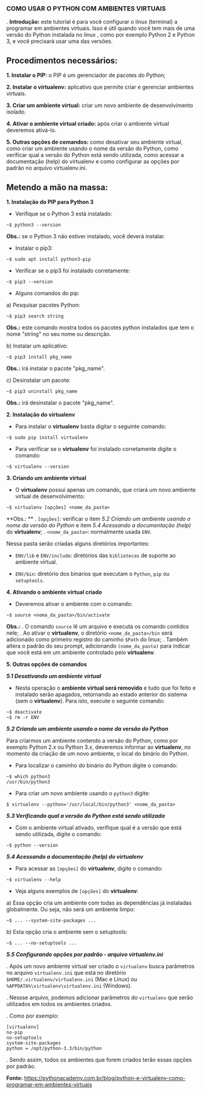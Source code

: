 ### COMO USAR O PYTHON COM AMBIENTES VIRTUAIS

. **Introdução:** este tutorial é para você configurar o linux (terminal) a programar em ambientes virtuais. Isso é útil quando você tem mais de uma versão do Python instalada no linux , como por exemplo Python 2 e Python 3,  e você precisará usar uma das versões.

## Procedimentos necessários:

**1. Instalar o PIP:** o PIP é um gerenciador de pacotes do Python;

**2. Instalar o virtualenv:** aplicativo que permite criar e gerenciar ambientes virtuais.

**3. Criar um ambiente virtual:** criar um novo ambiente de desenvolvimento isolado.

**4. Ativar o ambiente virtual criado:** após criar o ambiente virtual deveremos ativá-lo.

**5. Outras opções de comandos:** como desativar seu ambiente virtual, como criar um ambiente usando o nome da versão do Python, como verificar qual a versão do Python está sendo utilizada, como acessar a documentação (help) do virtualenv e como configurar as opções por padrão no arquivo virtualenv.ini.

## Metendo a mão na massa:

**1. Instalação do PIP para Python 3**

- Verifique se o Python 3 está instalado:
```
~$ python3 --version
```

**Obs.:** se o Python 3 não estiver instalado, você deverá instalar. 

- Instalar o pip3:

```
~$ sudo apt install python3-pip
```

- Verificar se o pip3 foi instalado corretamente:

```
~$ pip3 --version
```

- Alguns comandos do pip:

a) Pesquisar pacotes Python:

```
~$ pip3 search string
```
**Obs.:** este comando mostra todos os pacotes python instalados que tem o nome "string" no seu nome ou descrição.

b) Instalar um aplicativo:

```
~$ pip3 install pkg_name
```

**Obs.:** irá instalar o pacote "pkg_name".

c) Desinstalar um pacote:

```
~$ pip3 uninstall pkg_name
```

**Obs.:** irá desinstalar o pacote "pkg_name".

**2. Instalação do virtualenv**

- Para instalar o **virtualenv** basta digitar o seguinte comando:

```
~$ sudo pip install virtualenv
```

- Para verificar se o **virtualenv** foi instalado corretamente digite o comando:

```
~$ virtualenv --version
```

**3. Criando um ambiente virtual**

- O **virtualenv** possui apenas um comando, que criará um novo ambiente virtual de desenvolvimento:

```
~$ virtualenv [opções] <nome_da_pasta>
```

**Obs.: **
. ```[opções]```: verificar o item *5.2 Criando um ambiente usando o nome da versão do Python* e item *5.4 Acessando a documentação (help)* do **virtualenv**;
. ```<nome_da_pasta>```: normalmente usada ```ENV```.

Nessa pasta serão criadas alguns diretórios importantes:

- ```ENV/lib``` e ```ENV/include```: diretórios das ```bibliotecas``` de suporte ao ambiente virtual.

- ```ENV/bin```: diretório dos binários que executam o ```Python```, ```pip``` ou ```setuptools```.


**4. Ativando o ambiente virtual criado**

- Deveremos ativar o ambiente com o comando:

```
~$ source <noma_da_pasta>/bin/activate
```

**Obs.:**
. O comando ```source``` lê um arquivo e executa os comando contidos nele;
. Ao ativar o **virtualenv**, o diretório ```<nome_da_pasta>/bin``` será adicionado como primeiro registro do caminho ```$Path``` do linux;
. Também altera o padrão do seu prompt, adicionando ```(nome_da_pasta)``` para indicar que você está em um ambiente controlado pelo **virtualenv**.


**5. Outras opções de comandos**

***5.1 Desativando um ambiente virtual***

- Nesta operação o **ambiente virtual será removido** e tudo que foi feito e instalado serão apagados, retornando ao estado anterior do sistema (sem o **virtualenv**). Para isto, execute o seguinte comando:

```
~$ deactivate
~$ rm -r ENV
```

***5.2 Criando um ambiente usando o nome da versão do Python***

Para criarmos um ambiente contendo a versão do Python, como por exemplo Python 2.x ou Python 3.x, deveremos informar ao **virtualenv**, no momento da criação de um novo ambiente, o local do binário do Python.

- Para localizar o caminho do binário do Python digite o comando:

```
~$ which python3
/usr/bin/python3
```

- Para criar um novo ambiente usando o ```python3``` digite:

```
$ virtualenv --python='/usr/local/bin/python3' <nome_da_pasta>
```

***5.3 Verificando qual a versão do Python está sendo utilizada***

- Com o ambiente virtual ativado, verifique qual é a versão que está sendo utilizada, digite o comando:

```
~$ python --version
```

***5.4 Acessando a documentação (help) do virtualenv***

- Para acessar as ```[opções]``` do **virtualenv**, digite o comando:

```
~$ virtualenv --help
```

- Veja alguns exemplos de ```[opções]``` do **virtualenv**:

a) Essa opção cria um ambiente com todas as dependências já instaladas globalmente. Ou seja, não será um ambiente limpo:

```
~$ ... --system-site-packages ...
```

b) Esta opção cria o ambiente sem o setuptools:

```
~$ ... --no-setuptools ...
```

***5.5 Configurando opções por padrão - arquivo virtualenv.ini***

. Após um novo ambiente virtual ser criado o ```virtualenv``` busca parâmetros no arquivo ```virtualenv.ini``` que está no diretório ```$HOME/.virtualenv/virtualenv.ini``` (Mac e Linux) ou ```%APPDATA%\virtualenv\virtualenv.ini``` (Windows).

. Nessse arquivo, podemos adicionar parâmetros do ```virtualenv``` que serão utilizados em todos os ambientes criados.

. Como por exemplo:

```
[virtualenv]
no-pip
no-setuptools
system-site-packages
python = /opt/python-3.3/bin/python
```

. Sendo assim, todos os ambientes que forem criados terão essas opções por padrão.


**Fonte:** https://pythonacademy.com.br/blog/python-e-virtualenv-como-programar-em-ambientes-virtuais
